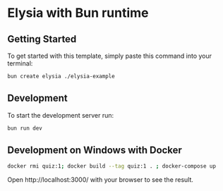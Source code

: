 # Elysia with Bun runtime

## Getting Started
To get started with this template, simply paste this command into your terminal:
```bash
bun create elysia ./elysia-example
```

## Development
To start the development server run:
```bash
bun run dev
```

## Development on Windows with Docker
```bash
docker rmi quiz:1; docker build --tag quiz:1 . ; docker-compose up
```

Open http://localhost:3000/ with your browser to see the result.